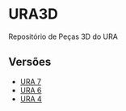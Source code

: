 # URA3D
Repositório de Peças 3D do URA

## Versões

* [URA 7](URA7.md)
* [URA 6](URA6.md)
* [URA 4](URA4.md)
